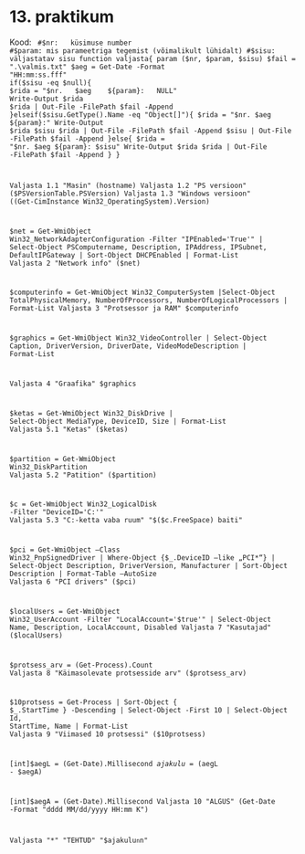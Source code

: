 # 13. praktikum
Kood: 
<code> 
#$nr:	küsimuse number
#$param: mis parameetriga tegemist (võimalikult lühidalt)
#$sisu:	väljastatav sisu
function valjasta{
	param ($nr, $param, $sisu)
	$fail = ".\valmis.txt"
	$aeg = Get-Date -Format "HH:mm:ss.fff"
	if($sisu -eq $null){
		$rida = "$nr.	$aeg	${param}:	NULL"
		Write-Output $rida
		$rida | Out-File -FilePath $fail -Append
	}elseif($sisu.GetType().Name -eq "Object[]"){
		$rida = "$nr.	$aeg	${param}:"
		Write-Output $rida $sisu
		$rida | Out-File -FilePath $fail -Append
		$sisu | Out-File -FilePath $fail -Append
	}else{
		$rida = "$nr.	$aeg	${param}:	$sisu"
		Write-Output $rida
		$rida | Out-File -FilePath $fail -Append
	}
}

Valjasta 1.1 "Masin" (hostname)
Valjasta 1.2 "PS versioon" ($PSVersionTable.PSVersion)
Valjasta 1.3 "Windows versioon" ((Get-CimInstance Win32_OperatingSystem).Version)

$net = Get-WmiObject Win32_NetworkAdapterConfiguration -Filter "IPEnabled='True'" | Select-Object PSComputername, Description, IPAddress, IPSubnet, DefaultIPGateway | Sort-Object DHCPEnabled | Format-List
Valjasta 2 "Network info" ($net)

$computerinfo = Get-WmiObject Win32_ComputerSystem |Select-Object TotalPhysicalMemory, NumberOfProcessors, NumberOfLogicalProcessors | Format-List
Valjasta 3 "Protsessor ja RAM" $computerinfo

$graphics = Get-WmiObject Win32_VideoController |
    Select-Object Caption, DriverVersion, DriverDate, VideoModeDescription | Format-List

Valjasta 4 "Graafika" $graphics

$ketas = Get-WmiObject Win32_DiskDrive | Select-Object MediaType, DeviceID, Size | Format-List
Valjasta 5.1 "Ketas" ($ketas)

$partition = Get-WmiObject Win32_DiskPartition
Valjasta 5.2 "Patition" ($partition)

$c = Get-WmiObject Win32_LogicalDisk -Filter "DeviceID='C:'"
Valjasta 5.3 "C:-ketta vaba ruum" "$($c.FreeSpace) baiti"

$pci = Get-WmiObject –Class Win32_PnpSignedDriver | Where-Object {$_.DeviceID –like „PCI*“} | Select-Object Description, DriverVersion, Manufacturer | Sort-Object Description | Format-Table –AutoSize
Valjasta 6 "PCI drivers" ($pci)

$localUsers = Get-WmiObject Win32_UserAccount -Filter "LocalAccount='$true'" | Select-Object Name, Description, LocalAccount, Disabled
Valjasta 7 "Kasutajad" ($localUsers)

$protsess_arv = (Get-Process).Count
Valjasta 8 "Käimasolevate protsesside arv" ($protsess_arv)

$10protsess = Get-Process | Sort-Object { $_.StartTime } -Descending | Select-Object -First 10 | Select-Object Id, StartTime, Name | Format-List
Valjasta 9 "Viimased 10 protsessi" ($10protsess)

[int]$aegL = (Get-Date).Millisecond
$ajakulu = ($aegL - $aegA)

[int]$aegA = (Get-Date).Millisecond
Valjasta 10 "ALGUS" (Get-Date -Format "dddd MM/dd/yyyy HH:mm K")

Valjasta "*" "TEHTUD" "$ajakulu`n`n"
</code>
